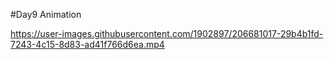 #Day9 Animation

https://user-images.githubusercontent.com/1902897/206681017-29b4b1fd-7243-4c15-8d83-ad41f766d6ea.mp4

